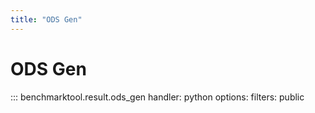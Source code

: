 ```yaml
---
title: "ODS Gen"
---
```


# ODS Gen

::: benchmarktool.result.ods_gen
    handler: python
    options:
      filters: public